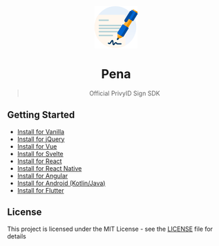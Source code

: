<div align="center">

![Logo Pena](/assets/logo-pena.svg)

# Pena

> Official PrivyID Sign SDK

</div>

## Getting Started

- [Install for Vanilla][vanilla]
- [Install for jQuery][jquery]
- [Install for Vue][vue]
- [Install for Svelte][svelte]
- [Install for React][react]
- [Install for React Native][react-native]
- [Install for Angular][angular]
- [Install for Android (Kotlin/Java)][android]
- [Install for Flutter][flutter]

## License

This project is licensed under the MIT License - see the [LICENSE](/LICENSE) file for details

[vanilla]: /packages/pena/README.md
[jquery]: /packages/pena-jquery/README.md
[vue]: /packages/pena-vue/README.md
[svelte]: /packages/pena-svelte/README.md
[react]: /packages/pena-react/README.md
[react-native]: /packages/pena-react-native/README.md
[angular]: /packages/pena-angular/projects/lib/README.md
[android]: https://github.com/privy-open-source/pena-android
[flutter]: https://github.com/privy-open-source/pena-flutter
